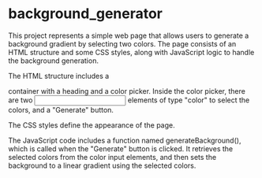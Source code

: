# background_generator

This project represents a simple web page that allows users to generate a background gradient by selecting two colors. The page consists of an HTML structure and some CSS styles, along with JavaScript logic to handle the background generation.

The HTML structure includes a <div> container with a heading and a color picker. Inside the color picker, there are two <input> elements of type "color" to select the colors, and a "Generate" button.
  
The CSS styles define the appearance of the page. 
  
The JavaScript code includes a function named generateBackground(), which is called when the "Generate" button is clicked. It retrieves the selected colors from the color input elements, and then sets the background to a linear gradient using the selected colors.
  
